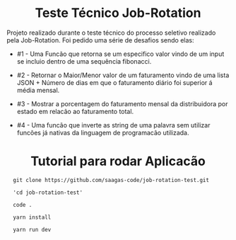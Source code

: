 <h1 align="center">Teste Técnico Job-Rotation</h1>

Projeto realizado durante o teste técnico do processo seletivo realizado pela Job-Rotation. Foi pedido uma série de desafios sendo elas: <br/>
* #1 - Uma Funcão que retorna se um especifico valor vindo de um input se incluio dentro de uma sequência fibonacci.

* #2 - Retornar o Maior/Menor valor de um faturamento vindo de uma lista JSON + Número de dias em que o faturamento diário foi superior á média mensal.

* #3 - Mostrar a porcentagem do faturamento mensal da distribuidora por estado em relacão ao faturamento total.

* #4 - Uma funcão que inverte as string de uma palavra sem utilizar funcões já nativas da linguagem de programacão utilizada.

<h1 align="center">Tutorial para rodar Aplicacão</h1>

```shell
  git clone https://github.com/saagas-code/job-rotation-test.git
```
```shell
  'cd job-rotation-test'
```
```shell
  code .
```
```shell
  yarn install
```
```shell
  yarn run dev
```
  
 
  
  



